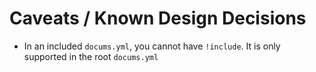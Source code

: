# Caveats / Known Design Decisions

- In an included `docums.yml`, you cannot have `!include`. It is only supported in the root `docums.yml`

